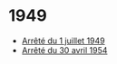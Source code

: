 # 1949

- [Arrêté du 1 juillet 1949](arrete-du-1-juillet-1949)
- [Arrêté du 30 avril 1954](arrete-du-30-avril-1954)
